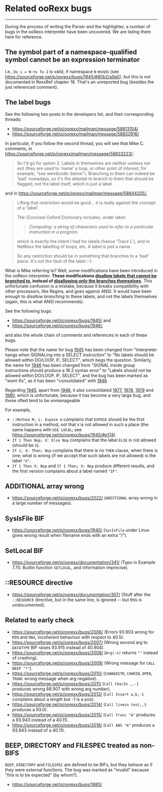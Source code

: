 Related ooRexx bugs
===================

--------------------------

During the process of writing the Parser and the highlighter, a number
of bugs in the ooRexx interpreter have been uncovered. We are listing them
here for reference.

## The symbol part of a namespace-qualified symbol cannot be an expression terminator

I.e., `Do i = N:to To 2` is valid, if namespace `N` exists
(see <https://sourceforge.net/p/oorexx/bugs/1945/#80b2/a9a0>),
but this is not documented in RexxRef chapter 16. That's an unreported
bug (besides the just referenced comment).

## The label bugs

See the following two posts in the developers list, and their
corresponding threads:

* <https://sourceforge.net/p/oorexx/mailman/message/58813104/>
* <https://sourceforge.net/p/oorexx/mailman/message/58832816/>

In particular, if you follow the second thread, you will see that
Mike C. comments, in <https://sourceforge.net/p/oorexx/mailman/message/58833223/>:

> So I'd go for option 2.  Labels in themselves are neither useless nor evil (they are used to 'name' a loop, or other point of interest; for example, "see weirdcode: below").   Branching to them can indeed be 'bad' nowadays, so it's the attempt to branch to them that should be flagged, not the label itself, which is just a label.

and in <https://sourceforge.net/p/oorexx/mailman/message/58844205/>,

>Lifting that restriction would be good .. it is really against the concept of a 'label'.
>
>The (Concise) Oxford Dictionary includes, under label:
>
>   > _Computing:  a string of characters used to refer to a particular instruction in a program._
>
>which is exactly the intent I had for labels (hence 'Trace L'), and in
>NetRexx the labelling of loops, etc.   A label is just a name.
>
>So any restriction should be in something that branches to a 'bad' place.
>It's not the fault of the label :-).

What is Mike referring to? Well, some modifications
have been introduced in the ooRexx interpreter. **These modifications
<u>disallow labels that cannot be branched to</u>, instead of <u>disallowing only the branches themselves</u>.**
This unfortunate confusion is a mistake, because it breaks compatibility
with other processors, like Regina, and goes against ANSI. It would have
been enough to _disallow branching_ to these labels, and not the labels themselves
(again, this is what ANSI recommends).

See the following bugs:

* <https://sourceforge.net/p/oorexx/bugs/1945/> and
* <https://sourceforge.net/p/oorexx/bugs/1946/>,

and also the whole chain of comments and references in each of these bugs.

Please note that the name for bug [1945](https://sourceforge.net/p/oorexx/bugs/1945/)
has been changed from "Interpreter hangs when SIGNALing into a SELECT instruction"
to "No labels should be allowed within DO/LOOP, IF, SELECT",
which begs the question. Similarly, the name for
[1946](https://sourceforge.net/p/oorexx/bugs/1946/) has been changed from
"SIGNAL inside group instructions should produce a 16.2 syntax error"
to "Labels should not be allowed within DO/LOOP, IF, SELECT", and the bug has been
marked as "wont-fix", as it has been "consolidated" with
[1946](https://sourceforge.net/p/oorexx/bugs/1946/).

Regarding [1945](https://sourceforge.net/p/oorexx/bugs/1945/),
apart from [1946](https://sourceforge.net/p/oorexx/bugs/1946/),
it also consolidated [1977](https://sourceforge.net/p/oorexx/bugs/1977/),
[1978](https://sourceforge.net/p/oorexx/bugs/1978/),
[1979](https://sourceforge.net/p/oorexx/bugs/1979/) and
[1980](https://sourceforge.net/p/oorexx/bugs/1980/),
which is unfortunate, because it has become a very large bug,
and these ofted tend to be unmanageable

For example,

* `::Method M; L: Expose m` complains that `EXPOSE` should be the first instruction
  in a method, not that `X` is not allowed in such a place (the same happens
  with `USE LOCAL`; see <https://sourceforge.net/p/oorexx/bugs/1945/#e174>).
* `If 1 Then Nop; X: Else Nop` complains that the label `ELSE` is not allowed (should be `X`).
* `If 1; X: Then; Nop` complains that there is no `THEN` clause, when there is one;
  what is wrong (if we accept that such labels are not allowed) is the label `"X"`.
* `If 1 Then X: Nop` and `If 1 Then; X: Nop` produce different results,
  and the first version complains about a label named `"IF"`.

## ADDITIONAL array wrong

* <https://sourceforge.net/p/oorexx/bugs/2022/> (`ADDITIONAL` array wrong in a large number of messages).

## SysIsFile BIF

* <https://sourceforge.net/p/oorexx/bugs/1940/> (`SysIsFile` under Linux gives wrong result when filename ends with an extra "/").

## SetLocal BIF

* <https://sourceforge.net/p/oorexx/documentation/341/> (Typo in Example 7.70. Builtin function `SETLOCAL`, and information imprecise).

## ::RESOURCE directive

* <https://sourceforge.net/p/oorexx/documentation/307/> (Stuff after the `::RESOURCE` directive,
  but in the same line, is ignored -- but this is undocumented).

## Related to early check

* <https://sourceforge.net/p/oorexx/bugs/2006/> (Errors 93.903 wrong for `MIN` and `MAX`, incoherent behaviour with respect to 40.5).
* <https://sourceforge.net/p/oorexx/bugs/2007/> (Wrong second arg to `DATATYPE` BIF raises 93.915 instead of 40.904).
* <https://sourceforge.net/p/oorexx/bugs/2008/> (`Arg(-n)` returns `""` instead of crashing).
* <https://sourceforge.net/p/oorexx/bugs/2009/> (Wrong message for `CALL BEEP "*"`).
* <https://sourceforge.net/p/oorexx/bugs/2010/> (`CHANGESTR`, `CHARIN`, `OPEN`, `TRUNC` wrong message when arg negative)..
* <https://sourceforge.net/p/oorexx/bugs/2011/> (`Call CharIn ,,-1` produces wrong 88.907 with wrong arg number).
* <https://sourceforge.net/p/oorexx/bugs/2012/> (`Call Insert a,b,-1` complains about a length but -1 is a pos).
* <https://sourceforge.net/p/oorexx/bugs/2014/> (`Call linein test,,3` produces a 93.0).
* <https://sourceforge.net/p/oorexx/bugs/2015/> (`Call Trunc "A"` produces a 93.943 instead of a 40.11).
* <https://sourceforge.net/p/oorexx/bugs/2016/> (`Call ABS "A"` produces a 93.943 instead of a 40.11).

## BEEP, DIRECTORY and FILESPEC treated as non-BIFS

`BEEP`, `DIRECTORY` and `FILESPEC` are defined to be BIFs,
but they behave as if they were external functions.
The bug was marked as "invalid" because "this is to
be expected" (by whom?).

* <https://sourceforge.net/p/oorexx/bugs/1885/>